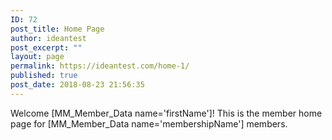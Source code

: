 ```yaml
---
ID: 72
post_title: Home Page
author: ideantest
post_excerpt: ""
layout: page
permalink: https://ideantest.com/home-1/
published: true
post_date: 2018-08-23 21:56:35
---
```

Welcome [MM_Member_Data name='firstName']!
This is the member home page for [MM_Member_Data name='membershipName'] members.